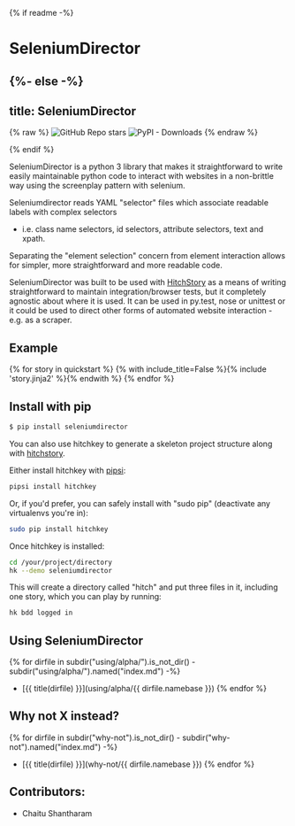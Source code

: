 {% if readme -%}
# SeleniumDirector
{%- else -%}
---
title: SeleniumDirector
---

{% raw %}
<img alt="GitHub Repo stars" src="https://img.shields.io/github/stars/hitchdev/seleniumdirector?style=social"> 
<img alt="PyPI - Downloads" src="https://img.shields.io/pypi/dm/seleniumdirector">
{% endraw %}

{% endif %}


SeleniumDirector is a python 3 library that makes it straightforward to write easily maintainable 
python code to interact with websites in a non-brittle way using the screenplay pattern with
selenium.

Seleniumdirector reads YAML "selector" files which associate readable labels with complex selectors
- i.e. class name selectors, id selectors, attribute selectors, text and xpath.

Separating the "element selection" concern from element interaction allows for simpler, more straightforward
and more readable code.

SeleniumDirector was built to be used with [HitchStory](https://hitchdev.com/hitchstory) as a means
of writing straightforward to maintain integration/browser tests, but it completely agnostic about
where it is used. It can be used in py.test, nose or unittest or it could be used to direct other forms
of automated website interaction - e.g. as a scraper.



## Example

{% for story in quickstart %}
{% with include_title=False %}{% include 'story.jinja2' %}{% endwith %}
{% endfor %}


## Install with pip

```bash
$ pip install seleniumdirector
```

You can also use hitchkey to generate a skeleton project structure along
with [hitchstory](https://hitchdev.com/hitchstory/).

Either install hitchkey with [pipsi](https://github.com/mitsuhiko/pipsi):

```bash
pipsi install hitchkey
```

Or, if you'd prefer, you can safely install with "sudo pip" (deactivate any virtualenvs you're in):

```bash
sudo pip install hitchkey
```

Once hitchkey is installed:

```bash
cd /your/project/directory
hk --demo seleniumdirector
```

This will create a directory called "hitch" and put three files in it, including one story, which you can play by running:

```bash
hk bdd logged in
```


## Using SeleniumDirector

{% for dirfile in subdir("using/alpha/").is_not_dir() - subdir("using/alpha/").named("index.md") -%}
- [{{ title(dirfile) }}](using/alpha/{{ dirfile.namebase }})
{% endfor %}


## Why not X instead?

{% for dirfile in subdir("why-not").is_not_dir() - subdir("why-not").named("index.md") -%} 
- [{{ title(dirfile) }}](why-not/{{ dirfile.namebase }})
{% endfor %}


## Contributors:

- Chaitu Shantharam
